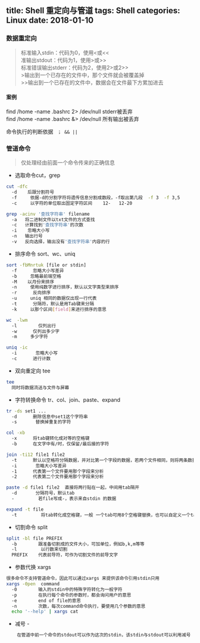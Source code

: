 title: Shell 重定向与管道
tags: Shell
categories: Linux
date: 2018-01-10
---

### 数据重定向
>标准输入stdin：代码为0，使用<或<<  
 准输出stdout：代码为1，使用>或>>  
 标准错误输出stderr：代码为2，使用2>或2>>  
\>输出到一个已存在的文件中，那个文件就会被覆盖掉  
\>>输出到一个已存在的文件中，数据会在文件最下方累加进去  
#### 案例
find /home -name .bashrc 2> /dev/null     stderr被丢弃  
find /home -name .bashrc &> /dev/null    所有输出被丢弃  

命令执行的判断依据 ` ； && ||`
<!-- more -->
### 管道命令
 >仅处理经由前面一个命令传来的正确信息

* 选取命令cut，grep
```bash
cut -dfc
  -d    后跟分割符号
  -f     依据-d的分割字符将遗传信息分割成数段，-f取出第几段  -f 3  -f 3,5
  -c     以字符的单位取出固定字符区间    12-   12-20

grep -acinv '查找字符串' filename
  -a   将二进制文件以txt文件的方式查找 
  -c   计算找到'查找字符串'的次数
  -i    忽略大小写
  -n   输出行号
  -v   反向选择，输出没有'查找字符串'内容的行
```
* 排序命令 sort、wc、uniq
```bash
sort -fbMnrtuk [file or stdin]
  -f      忽略大小写差异
  -b     忽略最前端空格
  -M    以月份来排序
  -n     使用纯数字进行排序，默认以文字类型来排序
  -r      反向排序
  -u     uniq 相同的数据仅出现一行代表
  -t      分隔符，默认是用Tab键来分隔
  -k     以那个区间[field]来进行排序的意思

wc  -lwm
  -l        仅列出行
  -w      仅列出多少字
  -m     多少字符

uniq -ic
  -i       忽略大小写
  -c      进行计数
```
   
* 双向重定向 tee
```bash
tee
  同时将数据流送与文件与屏幕
```
* 字符转换命令 tr、col、join、paste、expand
```bash
tr -ds set1 ...
  -d      删除信息中set1这个字符串
  -s       替换掉重复的字符       

col -xb
  -x      将tab键转化成对等的空格键
  -b      在文字中有/时，仅保留/最后接的字符

join -ti12 file1 file2
  -t      默认以空格符分隔数据，并对比第一个字段的数据，若两个文件相同，则将两条数据连成一行
  -i       忽略大小写差异
  -1      代表第一个文件要用那个字段来分析
  -2      代表第二个文件要用那个字段来分析

paste -d file1 file2  直接将两行贴在一起，中间用tab隔开
  -d       分隔符号，默认tab
  -         若file写成-，表示来自stdin 的数据

expand -t file
  -t         将tab转化成空格键，一般 一个tab可用8个空格键替换，也可以自定义一个tab代表多少字符
```
* 切割命令 split
```bash
split -bl file PREFIX
  -b        跟准备切割成的文件大小，可加单位，例如b,k,m等等
  -l         以行数来切割
  PREFIX    代表前导符，可作为切割文件的前导文字
```
* 参数代换 xargs
```bash
很多命令不支持管道命令，因此可以通过xargs 来提供该命令引用stdin只用
xargs -0pen  command
  -0        输入的stdin中的特殊字符转化为一般字符
  -p        在执行每个命令的参数时，都会询问用户的意思     
  -e        end of file的意思
  -n        次数，每次command命令执行，要使用几个参数的意思
  echo '--help' | xargs cat
```
* 减号 -
```bash
    在管道中前一个命令的stdout可以作为这次的stdin，该stdin与stdout可以利用减号 - 来替代
```
 